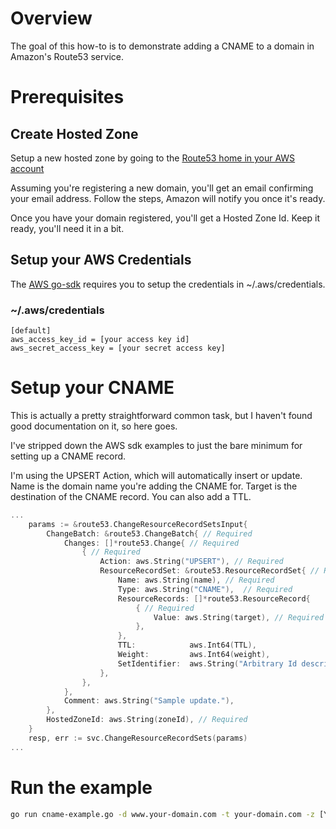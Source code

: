 # Overview
The goal of this how-to is to demonstrate adding a CNAME to a domain in Amazon's Route53 service.

# Prerequisites

## Create Hosted Zone
Setup a new hosted zone by going to the [Route53 home in your AWS account](https://console.aws.amazon.com/route53/)

Assuming you're registering a new domain, you'll get an email confirming your email address. Follow the steps, 
Amazon will notify you once it's ready.

Once you have your domain registered, you'll get a Hosted Zone Id. Keep it ready, you'll need it in a bit.

## Setup your AWS Credentials
The [AWS go-sdk](http://docs.aws.amazon.com/sdk-for-go/api/service/route53/) requires you to setup the credentials
in ~/.aws/credentials. 


### ~/.aws/credentials
```
[default]
aws_access_key_id = [your access key id]
aws_secret_access_key = [your secret access key] 
```

# Setup your CNAME
This is actually a pretty straightforward common task, but I haven't found good documentation on it, so here goes.

I've stripped down the AWS sdk examples to just the bare minimum for setting up a CNAME record.

I'm using the UPSERT Action, which will automatically insert or update. Name is the domain name you're adding the CNAME
for. Target is the destination of the CNAME record. You can also add a TTL.

``` go
...
	params := &route53.ChangeResourceRecordSetsInput{
	    ChangeBatch: &route53.ChangeBatch{ // Required
	        Changes: []*route53.Change{ // Required
	            { // Required
	                Action: aws.String("UPSERT"), // Required
	                ResourceRecordSet: &route53.ResourceRecordSet{ // Required
	                    Name: aws.String(name), // Required
	                    Type: aws.String("CNAME"),  // Required
	                    ResourceRecords: []*route53.ResourceRecord{
	                        { // Required
	                            Value: aws.String(target), // Required
	                        },
	                    },
	                    TTL:            aws.Int64(TTL),
	                    Weight:         aws.Int64(weight),
					    SetIdentifier:  aws.String("Arbitrary Id describing this change set"),
	                },
	            },
	        },
	        Comment: aws.String("Sample update."),
	    },
	    HostedZoneId: aws.String(zoneId), // Required
	}
	resp, err := svc.ChangeResourceRecordSets(params)
...
```

# Run the example

``` bash
go run cname-example.go -d www.your-domain.com -t your-domain.com -z [Your Zone Id]
```


